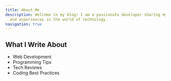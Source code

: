 ```yaml
---
title: About Me
description: Welcome to my blog! I am a passionate developer sharing my thoughts
  and experiences in the world of technology.
navigation: true
---
```


## What I Write About

- Web Development
- Programming Tips
- Tech Reviews
- Coding Best Practices
